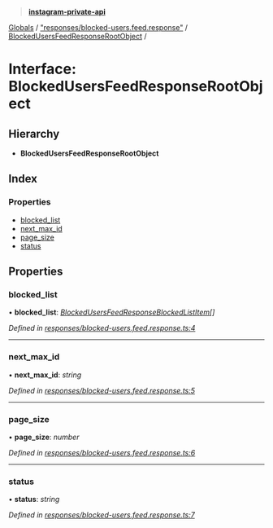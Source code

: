> **[instagram-private-api](../README.md)**

[Globals](../globals.md) / ["responses/blocked-users.feed.response"](../modules/_responses_blocked_users_feed_response_.md) / [BlockedUsersFeedResponseRootObject](_responses_blocked_users_feed_response_.blockedusersfeedresponserootobject.md) /

# Interface: BlockedUsersFeedResponseRootObject

## Hierarchy

* **BlockedUsersFeedResponseRootObject**

## Index

### Properties

* [blocked_list](_responses_blocked_users_feed_response_.blockedusersfeedresponserootobject.md#blocked_list)
* [next_max_id](_responses_blocked_users_feed_response_.blockedusersfeedresponserootobject.md#next_max_id)
* [page_size](_responses_blocked_users_feed_response_.blockedusersfeedresponserootobject.md#page_size)
* [status](_responses_blocked_users_feed_response_.blockedusersfeedresponserootobject.md#status)

## Properties

###  blocked_list

• **blocked_list**: *[BlockedUsersFeedResponseBlockedListItem](../classes/_responses_blocked_users_feed_response_.blockedusersfeedresponseblockedlistitem.md)[]*

*Defined in [responses/blocked-users.feed.response.ts:4](https://github.com/Nerixyz/instagram-private-api/blob/e5037ee/src/responses/blocked-users.feed.response.ts#L4)*

___

###  next_max_id

• **next_max_id**: *string*

*Defined in [responses/blocked-users.feed.response.ts:5](https://github.com/Nerixyz/instagram-private-api/blob/e5037ee/src/responses/blocked-users.feed.response.ts#L5)*

___

###  page_size

• **page_size**: *number*

*Defined in [responses/blocked-users.feed.response.ts:6](https://github.com/Nerixyz/instagram-private-api/blob/e5037ee/src/responses/blocked-users.feed.response.ts#L6)*

___

###  status

• **status**: *string*

*Defined in [responses/blocked-users.feed.response.ts:7](https://github.com/Nerixyz/instagram-private-api/blob/e5037ee/src/responses/blocked-users.feed.response.ts#L7)*
